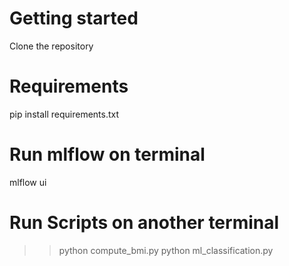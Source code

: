 # Getting started

Clone the repository

# Requirements

pip install requirements.txt

# Run mlflow on terminal

mlflow ui

# Run Scripts on another terminal

>> python compute_bmi.py 
>> python ml_classification.py